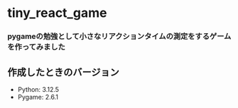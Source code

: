 # tiny_react_game

### pygameの勉強として小さなリアクションタイムの測定をするゲームを作ってみました

## 作成したときのバージョン
- Python: 3.12.5
- Pygame: 2.6.1
